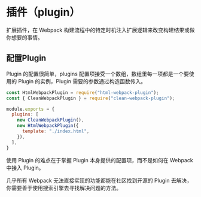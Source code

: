 # 插件（plugin）

扩展插件，在 Webpack 构建流程中的特定时机注入扩展逻辑来改变构建结果或做你想要的事情。

## 配置Plugin

Plugin 的配置很简单，plugins 配置项接受一个数组，数组里每一项都是一个要使用的 Plugin 的实例，Plugin 需要的参数通过构造函数传入。

```js
const HtmlWebpackPlugin = require("html-webpack-plugin");
const { CleanWebpackPlugin } = require("clean-webpack-plugin");

module.exports = {
  plugins: [
    new CleanWebpackPlugin(),
    new HtmlWebpackPlugin({
      template: "./index.html",
    }),
  ],
}

```

使用 Plugin 的难点在于掌握 Plugin 本身提供的配置项，而不是如何在 Webpack 中接入 Plugin。

几乎所有 Webpack 无法直接实现的功能都能在社区找到开源的 Plugin 去解决，你需要善于使用搜索引擎去寻找解决问题的方法。
